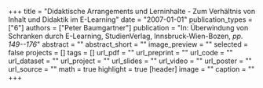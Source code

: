 +++
title = "Didaktische Arrangements und Lerninhalte - Zum Verhältnis von Inhalt und Didaktik im E-Learning"
date = "2007-01-01"
publication_types = ["6"]
authors = ["Peter Baumgartner"]
publication = "In: Überwindung von Schranken durch E-Learning, StudienVerlag, Innsbruck-Wien-Bozen, _pp. 149--176_"
abstract = ""
abstract_short = ""
image_preview = ""
selected = false
projects = []
tags = []
url_pdf = ""
url_preprint = ""
url_code = ""
url_dataset = ""
url_project = ""
url_slides = ""
url_video = ""
url_poster = ""
url_source = ""
math = true
highlight = true
[header]
image = ""
caption = ""
+++

